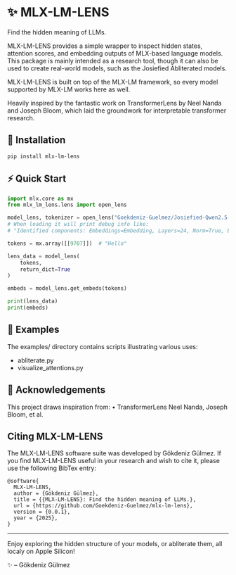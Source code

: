 # ✨ MLX-LM-LENS

Find the hidden meaning of LLMs.

MLX-LM-LENS provides a simple wrapper to inspect hidden states, attention scores, and embedding outputs of MLX-based language models.
This package is mainly intended as a research tool, though it can also be used to create real-world models, such as the Josiefied Abliterated models.

MLX-LM-LENS is built on top of the MLX-LM framework, so every model supported by MLX-LM works here as well.

Heavily inspired by the fantastic work on TransformerLens by Neel Nanda and Joseph Bloom, which laid the groundwork for interpretable transformer research.


## 🚀 Installation

```shell
pip install mlx-lm-lens
```

## ⚡ Quick Start

```python
import mlx.core as mx
from mlx_lm_lens.lens import open_lens

model_lens, tokenizer = open_lens("Goekdeniz-Guelmez/Josiefied-Qwen2.5-0.5B-Instruct-abliterated-v1")
# When loading it will print debug info like:
# "Identified components: Embeddings=Embedding, Layers=24, Norm=True, LM Head=Embedding, Tied=True"

tokens = mx.array([[9707]])  # "Hello"

lens_data = model_lens(
    tokens,
    return_dict=True
)

embeds = model_lens.get_embeds(tokens)

print(lens_data)
print(embeds)
```


## 📂 Examples

The examples/ directory contains scripts illustrating various uses:
- abliterate.py
- visualize_attentions.py


## 🙏 Acknowledgements

This project draws inspiration from:
	•	TransformerLens
Neel Nanda, Joseph Bloom, et al.


## Citing MLX-LM-LENS

The MLX-LM-LENS software suite was developed by Gökdeniz Gülmez. If you find MLX-LM-LENS useful in your research and wish to cite it, please use the following BibTex entry:

```
@software{
  MLX-LM-LENS,
  author = {Gökdeniz Gülmez},
  title = {{MLX-LM-LENS}: Find the hidden meaning of LLMs.},
  url = {https://github.com/Goekdeniz-Guelmez/mlx-lm-lens},
  version = {0.0.1},
  year = {2025},
}
```

---

Enjoy exploring the hidden structure of your models, or abliterate them, all localy on Apple Silicon!

✨ – Gökdeniz Gülmez
